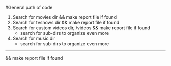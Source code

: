 #General path of code 

 
1.  Search for movies dir && make report file if found
2.  Search for tvshows dir && make report file if found
3.  Search for custom videos dir, /videos && make report file if found
    -   search for sub-dirs to organize even more 
4.  Search for music dir
    -   search for sub-dirs to organize even more 







---------------------------
 && make report file if found